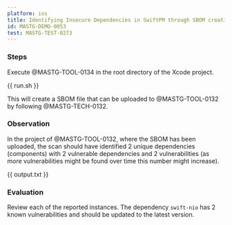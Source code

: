 ```yaml
---
platform: ios
title: Identifying Insecure Dependencies in SwiftPM through SBOM creation
id: MASTG-DEMO-0053
test: MASTG-TEST-0273
---
```


### Steps

Execute @MASTG-TOOL-0134 in the root directory of the Xcode project.

{{ run.sh }}

This will create a SBOM file that can be uploaded to @MASTG-TOOL-0132 by following @MASTG-TECH-0132.

### Observation

In the project of @MASTG-TOOL-0132, where the SBOM has been uploaded, the scan should have identified 2 unique dependencies (components) with 2 vulnerable dependencies and 2 vulnerabilities (as more vulnerabilities might be found over time this number might increase).

{{ output.txt }}

### Evaluation

Review each of the reported instances. The dependency `swift-nio` has 2 known vulnerabilities and should be updated to the latest version.
